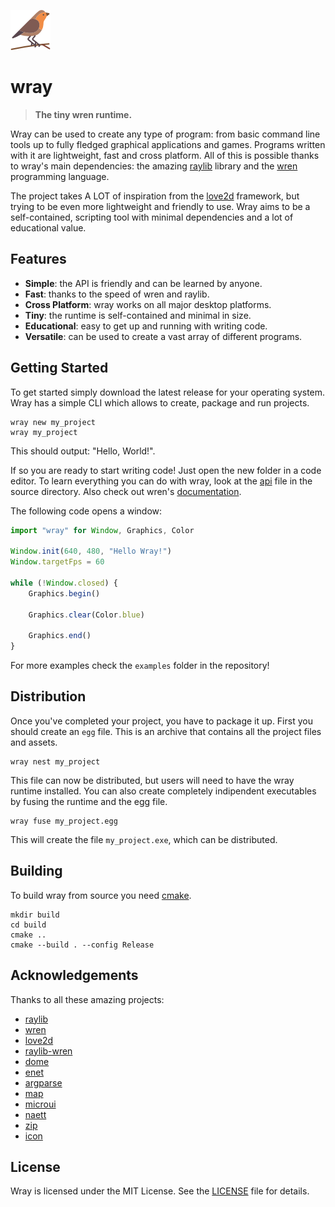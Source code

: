![wray](assets/wray.png)

# wray

> **The tiny wren runtime.**

Wray can be used to create any type of program: from basic command line tools up to fully fledged graphical applications and games.
Programs written with it are lightweight, fast and cross platform.
All of this is possible thanks to wray's main dependencies: the amazing [raylib](https://raylib.com) library and the [wren](https://wren.io) programming language.

The project takes A LOT of inspiration from the [love2d](https://love2d.org) framework, but trying to be even more lightweight and friendly to use.
Wray aims to be a self-contained, scripting tool with minimal dependencies and a lot of educational value.

## Features

- **Simple**: the API is friendly and can be learned by anyone.
- **Fast**: thanks to the speed of wren and raylib.
- **Cross Platform**: wray works on all major desktop platforms.
- **Tiny**: the runtime is self-contained and minimal in size.
- **Educational**: easy to get up and running with writing code.
- **Versatile**: can be used to create a vast array of different programs.

## Getting Started

To get started simply download the latest release for your operating system.
Wray has a simple CLI which allows to create, package and run projects.

```
wray new my_project
wray my_project
```

This should output: "Hello, World!".

If so you are ready to start writing code!
Just open the new folder in a code editor.
To learn everything you can do with wray, look at the [api](src/api.wren) file in the source directory. Also check out wren's [documentation](https://wren.io/syntax.html).

The following code opens a window:

``` javascript
import "wray" for Window, Graphics, Color

Window.init(640, 480, "Hello Wray!")
Window.targetFps = 60

while (!Window.closed) {
    Graphics.begin()

    Graphics.clear(Color.blue)

    Graphics.end()
}
```

For more examples check the `examples` folder in the repository!

## Distribution

Once you've completed your project, you have to package it up.
First you should create an `egg` file.
This is an archive that contains all the project files and assets.

```
wray nest my_project
```

This file can now be distributed, but users will need to have the wray runtime installed.
You can also create completely indipendent executables by fusing the runtime and the egg file.

```
wray fuse my_project.egg
```

This will create the file `my_project.exe`, which can be distributed.

## Building

To build wray from source you need [cmake](https://cmake.org).

```
mkdir build
cd build
cmake ..
cmake --build . --config Release
```

## Acknowledgements

Thanks to all these amazing projects:

- [raylib](https://raylib.com)
- [wren](https://wren.io)
- [love2d](https://love2d.org)
- [raylib-wren](https://github.com/TSnake41/raylib-wren)
- [dome](https://domeengine.com)
- [enet](https://github.com/lsalzman/enet)
- [argparse](https://github.com/cofyc/argparse)
- [map](https://github.com/rxi/map)
- [microui](https://github.com/rxi/microui)
- [naett](https://github.com/erkkah/naett)
- [zip](https://github.com/kuba--/zip)
- [icon](https://www.flaticon.com/free-icon/robin_1230870?term=bird&page=1&position=8&origin=search&related_id=1230870)

## License

Wray is licensed under the MIT License. See the [LICENSE](LICENSE) file for details.

